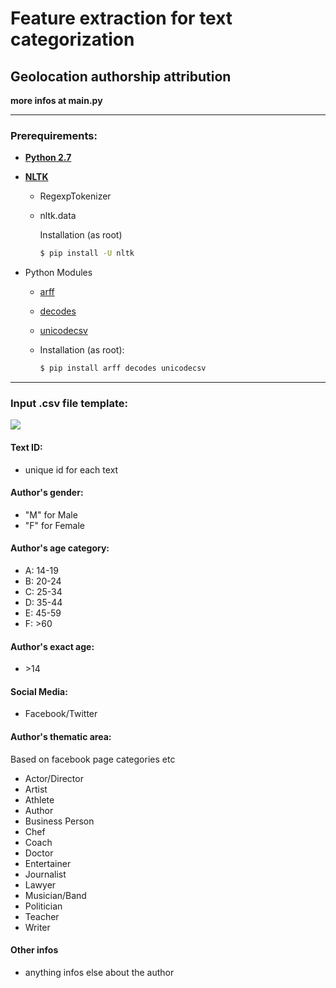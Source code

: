 # Feature extraction for text categorization

## Geolocation authorship attribution

**more infos at main.py**

---

### Prerequirements:

* **[Python 2.7](https://www.python.org/)**

* **[NLTK](http://www.nltk.org/install.html)**

  * RegexpTokenizer

  * nltk.data

    Installation (as root)

    ```bash
    $ pip install -U nltk
    ```


* Python Modules

  * [arff](https://pypi.python.org/pypi/arff)

  * [decodes](https://pypi.python.org/pypi/decodes)

  * [unicodecsv](https://pypi.python.org/pypi/unicodecsv)

  * Installation (as root):

    ```bash
    $ pip install arff decodes unicodecsv
    ```



---

### Input .csv file template:

![](https://raw.githubusercontent.com/sp1thas/geo-nltk-feature/master/csv-template.png)

#### Text ID:

* unique id for each text

#### Author's gender:

* "M" for Male
* "F" for Female

#### Author's age category:

* A: 14-19
* B: 20-24
* C: 25-34
* D: 35-44
* E: 45-59
* F: &gt;60

#### Author's exact age:

* &gt;14


#### Social Media:

* Facebook/Twitter

#### Author's thematic area:

Based on facebook page categories etc

* Actor\/Director
* Artist
* Athlete
* Author
* Business Person
* Chef
* Coach
* Doctor
* Entertainer
* Journalist
* Lawyer
* Musician\/Band
* Politician
* Teacher
* Writer

#### Other infos

* anything infos else about the author
